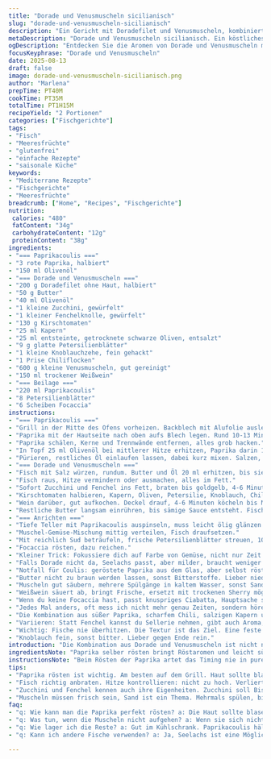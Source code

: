 ```yaml
---
title: "Dorade und Venusmuscheln sicilianisch"
slug: "dorade-und-venusmuscheln-sicilianisch"
description: "Ein Gericht mit Doradefilet und Venusmuscheln, kombiniert mit einem gerösteten Paprikacoulis, Zucchini, Fenchel, Tomaten und einer würzigen Kapern-Oliven-Mischung. Weißwein bringt Frische, Butter sorgt für sämige Textur. Serviert wird alles auf gerösteter Focaccia. Ohne Gluten, Eier, Laktose und Nüsse."
metaDescription: "Dorade und Venusmuscheln sicilianisch. Ein köstliches Gericht, perfekt gewürzt und serviert mit gerösteter Focaccia."
ogDescription: "Entdecken Sie die Aromen von Dorade und Venusmuscheln mit Paprikacoulis. Ein mediterranes Erlebnis, das begeistert."
focusKeyphrase: "Dorade und Venusmuscheln"
date: 2025-08-13
draft: false
image: dorade-und-venusmuscheln-sicilianisch.png
author: "Marlena"
prepTime: PT40M
cookTime: PT35M
totalTime: PT1H15M
recipeYield: "2 Portionen"
categories: ["Fischgerichte"]
tags:
- "Fisch"
- "Meeresfrüchte"
- "glutenfrei"
- "einfache Rezepte"
- "saisonale Küche"
keywords:
- "Mediterrane Rezepte"
- "Fischgerichte"
- "Meeresfrüchte"
breadcrumb: ["Home", "Recipes", "Fischgerichte"]
nutrition: 
 calories: "480"
 fatContent: "34g"
 carbohydrateContent: "12g"
 proteinContent: "38g"
ingredients:
- "=== Paprikacoulis ==="
- "3 rote Paprika, halbiert"
- "150 ml Olivenöl"
- "=== Dorade und Venusmuscheln ==="
- "200 g Doradefilet ohne Haut, halbiert"
- "50 g Butter"
- "40 ml Olivenöl"
- "1 kleine Zucchini, gewürfelt"
- "1 kleiner Fenchelknolle, gewürfelt"
- "130 g Kirschtomaten"
- "25 ml Kapern"
- "25 ml entsteinte, getrocknete schwarze Oliven, entsalzt"
- "9 g glatte Petersilienblätter"
- "1 kleine Knoblauchzehe, fein gehackt"
- "1 Prise Chiliflocken"
- "600 g kleine Venusmuscheln, gut gereinigt"
- "150 ml trockener Weißwein"
- "=== Beilage ==="
- "220 ml Paprikacoulis"
- "8 Petersilienblätter"
- "6 Scheiben Focaccia"
instructions:
- "=== Paprikacoulis ==="
- "Grill in der Mitte des Ofens vorheizen. Backblech mit Alufolie auslegen."
- "Paprika mit der Hautseite nach oben aufs Blech legen. Rund 10-13 Minuten grillen, bis die Haut dunkle Blasen wirft, fast fast verbrannt aussieht. Noch heiß in einen abgedeckten Behälter legen und 7-12 Minuten dampfen lassen – so löst sich die Haut wie von selbst."
- "Paprika schälen, Kerne und Trennwände entfernen, alles grob hacken."
- "In Topf 25 ml Olivenöl bei mittlerer Hitze erhitzen, Paprika darin 11-13 Minuten anbraten, gelegentlich schieben, bis sie leicht am Boden haften, aber nicht verbrennen."
- "Pürieren, restliches Öl einlaufen lassen, dabei kurz mixen. Salzen, beiseitestellen. Haltbar 5 Tage im Kühlschrank, luftdicht."
- "=== Dorade und Venusmuscheln ==="
- "Fisch mit Salz würzen, rundum. Butter und Öl 20 ml erhitzen, bis sie zu schäumen beginnen (nicht dunkel werden!). Dorade bei mittlerer bis leichter Hitze auflegen. 4-6 Minuten pro Seite; immer mit Buttermischung begießen, Fisch soll zart glasig bleiben."
- "Fisch raus, Hitze vermindern oder ausmachen, alles im Fett."
- "Sofort Zucchini und Fenchel ins Fett, braten bis goldgelb, 4-6 Minuten, nicht nur weich, auch Farbe. Nachwürzen mit Salz, Pfeffer."
- "Kirschtomaten halbieren, Kapern, Oliven, Petersilie, Knoblauch, Chiliflocken dazu. Kurz rühren, dann Muscheln flink untermischen."
- "Wein darüber, gut aufkochen. Deckel drauf, 4-6 Minuten köcheln bis Muscheln sich öffnen. Nicht geöffnete wegwerfen, sonst bitter."
- "Restliche Butter langsam einrühren, bis sämige Sauce entsteht. Fisch zurück in Pfanne, vorsichtig erwärmen, nicht zerfallen lassen."
- "=== Anrichten ==="
- "Tiefe Teller mit Paprikacoulis auspinseln, muss leicht ölig glänzen."
- "Muschel-Gemüse-Mischung mittig verteilen, Fisch draufsetzen."
- "Mit reichlich Sud beträufeln, frische Petersilienblätter streuen, 10 ml Olivenöl ringsum."
- "Focaccia rösten, dazu reichen."
- "Kleiner Trick: Fokussiere dich auf Farbe von Gemüse, nicht nur Zeit. Zu weiche Zucchini verlieren Textur, Fenchel wird matschig. Der Unterschied bei Muscheln: frischer Geruch, keine Verfärbungen."
- "Falls Dorade nicht da, Seelachs passt, aber milder, braucht weniger Butter."
- "Notfall für Coulis: geröstete Paprika aus dem Glas, aber selbst rösten gibt intensiveren Geschmack."
- "Butter nicht zu braun werden lassen, sonst Bitterstoffe. Lieber niedriger Temperatur starten, schön Schaum bilden."
- "Muscheln gut säubern, mehrere Spülgänge in kaltem Wasser, sonst Sand in der Soße."
- "Weißwein säuert ab, bringt Frische, ersetzt mit trockenen Sherry möglich, dann etwas weniger nehmen, intensiver."
- "Wenn du keine Focaccia hast, passt knuspriges Ciabatta, Hauptsache saugfähig."
- "Jedes Mal anders, oft mess ich nicht mehr genau Zeiten, sondern höre auf die Pfanne, knackige Röstaromen, muscheliger Duft."
- "Die Kombination aus süßer Paprika, scharfem Chili, salzigen Kapern und nussiger Butter ist kräftig, braucht keine zusätzliche Gewürze."
- "Variieren: Statt Fenchel kannst du Sellerie nehmen, gibt auch Aroma, aber milder."
- "Wichtig: Fische nie überhitzen. Die Textur ist das Ziel. Eine feste Zucchini macht den etwaigen matschigen Fenchel wieder spannend."
- "Knoblauch fein, sonst bitter. Lieber gegen Ende rein."
introduction: "Die Kombination aus Dorade und Venusmuscheln ist nicht neu, aber die sicilianische Würze mit gerösteter roter Paprika gibt dem Gericht eine besondere Note. Wichtig ist, die Zutaten frisch zu halten, vor allem Muscheln gibt es mit Sand. Röstaromen bei Gemüsen bringen Tiefe, die Butter macht die Sauce samtig. Das Ziel ist keine helle Suppe, sondern eine nährende, reichhaltige Mischung mit Frische vom Weißwein. Focaccia als Begleiter saugt jeden Tropfen auf, gibt Textur. Die rote Paprika bringe ich immer selbst ins Rösten, führt zu mehr Geschmack, als man denkt. Kleine Abwandlungen von Gemüse oder Fisch machen das Gericht wandelbar, aber ich bleibe bei Fenchel und Zucchini. Der Trick ist das Timing – nicht zu viel, nicht zu wenig. Eindrucksvoll, auf den Punkt. Muss nicht komplizierter sein."
ingredientsNote: "Paprika selber rösten bringt Röstaromen und leicht süßlichen Geschmack, der an geräucherten Geschmack grenzt. Olivenöl bei der Emulsion einarbeiten sorgt für Samtigkeit und verhindert, dass die Sauce wässrig wird. Statt getrocknete Oliven können gute schwarze Kalamata genommen werden, wenn keine backtaste gewünscht. Butter soll frisch sein, nicht braun – Bläschen sind ein Zeichen für die richtige Temperatur. Muscheln mehrere Male mit kaltem Wasser spülen, bis kein Sand mehr zu sehen ist, ansonsten zerstört der Sand die Textur und verdirbt die Sauce. Alternativ zum Weißwein passt milder Sherry, der gibt eigene Wirkung und weniger Säure. Fenchel nicht zu fein schneiden, sonst fällt er auseinander; Zucchini in ungleichmäßige Würfel für bissige Textur. Wenn kein Grill zur Verfügung steht, Paprika in trockener Pfanne rundherum rösten, bis die Haut blasig wird. Fleisch am Fisch muss glänzend, leicht glasig sein, braune Stellen deuten auf Überkochen. Focaccia kann fixes Aufbacken bekommen, was dem Gericht Struktur und Geschmack gibt."
instructionsNote: "Beim Rösten der Paprika artet das Timing nie in purer Minutenangabe aus; eher auf die Haut achten, wenn sie blasig, schwarzgefleckt ist, ab in den Deckel-Behälter. Geduld zahlt sich aus, da sich die Haut später viel leichter löst. Coulis sollte samtig, nicht grob bleiben – also ausreichend mixen und Öl tropfenweise einlaufen lassen. Den Fisch in Butter-Öl-Mischung langsam garen, sonst wird die Oberfläche trocken, Innen roh. Dabei mehrmals begießen, pflegen. Gemüse in der gleichen Pfanne mit Fischfett angehen, so nimmt alles Aroma mit. Tomaten erst zum Schluss, sonst zerfallen sie. Kapern, Oliven geben salzigen Kick, gleich dosieren und nach persönlichem Geschmack anpassen – zu viel bringt Bitterkeit. Muscheln brauchen frischen Wein und Hitze, schnell zugedeckelt; achte darauf, dass sie sich komplett öffnen, sonst vorsichtig entsorgen. Restbutter sorgt für cremige Bindung des Suds; auf kaltes Rühren verzichten, Butter schmilzt besser in heißen Flüssigkeiten. Anrichten mit Coullis als Basis sorgt für Farbe und Geschmackskontrast. Petersilie frisch, auf gar keinen Fall trockener Ersatz. Brot zum Tunken darf nicht zerfallen, sonst saugt es zu viel vom Sud auf und wird matschig. Timing ist alles, Augen und Nase meist zuverlässiger als Zeit. Wenn Unsicherheit, zwischendurch probieren, nicht überkochen lassen."
tips:
- "Paprika rösten ist wichtig. Am besten auf dem Grill. Haut sollte blasen. Schätze die Zeit, nicht nur Minuten. Wenn die Haut schwarz wird, ab in den Deckel-Behälter. Dabei Geduld zeigen; nach 10 Minuten noch nicht wegnehmen."
- "Fisch richtig anbraten. Hitze kontrollieren: nicht zu hoch. Verliert seine saftige Konsistenz. Immer wieder Mit der Buttermischung gießen. Dann bleibt er schön glasig und zart. Wer zu lange brät, hat trockenen Fisch."
- "Zucchini und Fenchel kennen auch ihre Eigenheiten. Zucchini soll Biss haben, nicht matschig werden. Fenchel nicht zu klein schneiden, sonst zerfällt alles. Ganze Stücke bringen Aroma und Textur. Die Farben sollten leuchten."
- "Muscheln müssen frisch sein, Sand ist ein Thema. Mehrmals spülen, bis kein Sand zu sehen ist. Wenn sie sich nicht öffnen, am besten entfernen. Die Focaccia sollte knusprig sein; dann hält sie den Sud gut. Ciabatta kann auch passen, wenn nichts anderes da ist."
faq:
- "q: Wie kann man die Paprika perfekt rösten? a: Die Haut sollte blasen. Auf die Farbe achten, nicht an die Zeit klammern. Wenn schwarzgefleckt, in den Behälter."
- "q: Was tun, wenn die Muscheln nicht aufgehen? a: Wenn sie sich nicht öffnen, wegwerfen. Sie sind nicht gut. Das geht natürlich vor der Zubereitung."
- "q: Wie lager ich die Reste? a: Gut im Kühlschrank. Paprikacoulis hält bis zu fünf Tage. Den Fisch aber schnell essen, sonst wird er trocken."
- "q: Kann ich andere Fische verwenden? a: Ja, Seelachs ist eine Möglichkeit. Auch andere milde Fische gehen. Geschmack verändert sich, aber die Zubereitung bleibt gleich."

---
```

